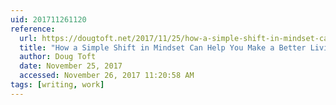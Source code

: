 ```yaml
---
uid: 201711261120
reference:
  url: https://dougtoft.net/2017/11/25/how-a-simple-shift-in-mindset-can-help-you-make-a-better-living-from-your-ideas/
  title: "How a Simple Shift in Mindset Can Help You Make a Better Living From Your Ideas"
  author: Doug Toft
  date: November 25, 2017
  accessed: November 26, 2017 11:20:58 AM
tags: [writing, work]
---
```

